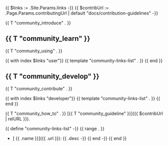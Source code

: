 {{ $links := .Site.Params.links -}}
{{ $contribUrl := .Page.Params.contributingUrl | default "docs/contribution-guidelines" -}}

<p>{{ T "community_introduce" . }}</p>

## {{ T "community_learn" }}

{{ T "community_using" . }}

{{ with index $links "user"}}
    {{ template "community-links-list" . }}
{{ end }}

## {{ T "community_develop" }}

{{ T "community_contribute" . }}

{{ with index $links "developer"}}
    {{ template "community-links-list" . }}
{{ end }}

{{ T "community_how_to" . }}
[{{ T "community_guideline" }}]({{ $contribUrl | relURL }}).

{{ define "community-links-list" -}}
{{ range . }}
- [<i class="{{ .icon }}"></i> {{ .name }}]({{ .url }}): {{ .desc -}}
{{ end -}}
{{ end }}